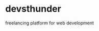 # devsthunder
freelancing platform for web development
<!-- it working -->
<!-- its working.... -->
<!-- it is working .......3 -->

